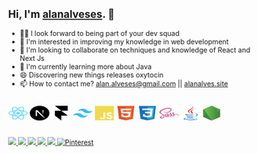 ## Hi, I'm [alanalveses]([https://github.com/alanalveses/readme-test/blob/main/LICENSE](https://www.linkedin.com/in/alanalveses/) "Linkedin"). 👋

- 👨‍💻 I look forward to being part of your dev squad
- 👀 I'm interested in improving my knowledge in web development
- 💞️ I'm looking to collaborate on techniques and knowledge of React and Next Js
- 🌱 I'm currently learning more about Java
- 😄 Discovering new things releases oxytocin
- 📫 How to contact me? alan.alveses@gmail.com || [alanalves.site](https://www.alanalves.site/)

</br>

<div style="display: inline_block">
  <img align="center" alt="ReactJS" height="30" width="40" src="https://raw.githubusercontent.com/devicons/devicon/master/icons/react/react-original.svg">
  <img align="center" alt="NextJS" height="30" width="40" src="https://raw.githubusercontent.com/devicons/devicon/master/icons/nextjs/nextjs-original.svg">
  <img align="center" alt="Framer" height="30" width="40" src="https://raw.githubusercontent.com/devicons/devicon/master/icons/framermotion/framermotion-original.svg">
  <img align="center" alt="Tailwind" height="30" width="40" src="https://raw.githubusercontent.com/devicons/devicon/master/icons/tailwindcss/tailwindcss-original.svg">
  <img align="center" alt="Js" height="30" width="40" src="https://raw.githubusercontent.com/devicons/devicon/master/icons/javascript/javascript-plain.svg">
  <img align="center" alt="HTML" height="30" width="40" src="https://raw.githubusercontent.com/devicons/devicon/master/icons/html5/html5-original.svg">
  <img align="center" alt="CSS" height="30" width="40" src="https://raw.githubusercontent.com/devicons/devicon/master/icons/css3/css3-original.svg">
  <img align="center" alt="SASS" height="30" width="40" src="https://raw.githubusercontent.com/devicons/devicon/master/icons/sass/sass-original.svg">
  <img align="center" alt="Java" height="30" width="40" src="https://raw.githubusercontent.com/devicons/devicon/master/icons/java/java-original.svg">
  <img align="center" alt="Node" height="30" width="40" src="https://raw.githubusercontent.com/devicons/devicon/master/icons/nodejs/nodejs-original.svg">
</div>

</br>
</br>

<div> 
 	<a href="https://www.linkedin.com/in/alanalveses/" target="_blank">
    <img src="https://img.shields.io/badge/LinkedIn-0077B5?style=for-the-badge&logo=linkedin&logoColor=white" target="_blank">
  </a>
  <a href="https://alanalves.site/" target="_blank">
    <img src="https://img.shields.io/badge/website-000000?style=for-the-badge&logo=About.me&logoColor=white" target="_blank">
  </a> 
  <a href = "mailto:alan.alveses@gmail.com">
    <img src="https://img.shields.io/badge/Gmail-D14836?style=for-the-badge&logo=gmail&logoColor=white" target="_blank">
  </a>
  <a href="https://wa.me/5511962178615?text=Olá,%20gostaria%20de%20saber%20mais%20sobre%20os%20serviços%20oferecidos!" target="_blank">
    <img src="https://img.shields.io/badge/WhatsApp-25D366?style=for-the-badge&logo=whatsapp&logoColor=white" target="_blank">
  </a>
  <a href="https://www.instagram.com/alanalveses/" target="_blank">
    <img src="https://img.shields.io/badge/-Instagram-%23E4405F?style=for-the-badge&logo=instagram&logoColor=white" target="_blank">
  </a>
 <a href="https://br.pinterest.com/alanalveses/" target="_blank">
  <img src="https://img.shields.io/badge/Pinterest-%23E60023?style=for-the-badge&logo=pinterest&logoColor=white" alt="Pinterest">
</a>

</div>
